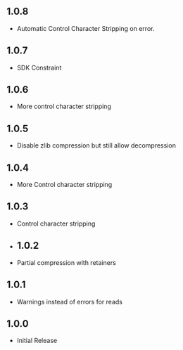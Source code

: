 ## 1.0.8

* Automatic Control Character Stripping on error.

## 1.0.7

* SDK Constraint

## 1.0.6

* More control character stripping

## 1.0.5

* Disable zlib compression but still allow decompression

## 1.0.4

* More Control character stripping

## 1.0.3

* Control character stripping

* ## 1.0.2

* Partial compression with retainers

## 1.0.1

* Warnings instead of errors for reads

## 1.0.0

* Initial Release
